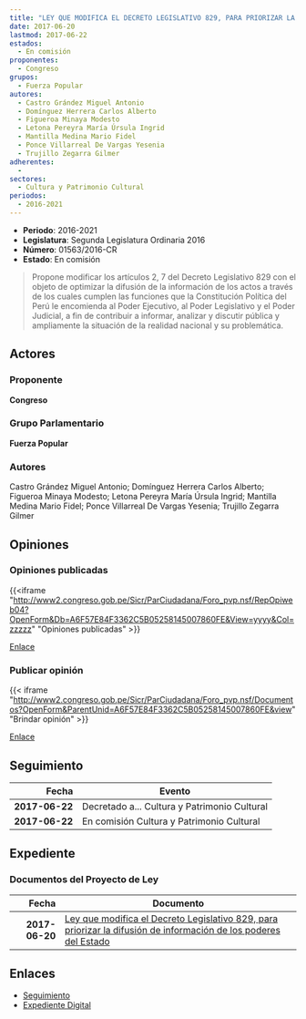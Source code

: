 ```yaml
---
title: "LEY QUE MODIFICA EL DECRETO LEGISLATIVO 829, PARA PRIORIZAR LA DIFUSIÓN DE INFORMACIÓN DE LOS PODERES DEL ESTADO"
date: 2017-06-20
lastmod: 2017-06-22
estados: 
  - En comisión
proponentes: 
  - Congreso
grupos: 
  - Fuerza Popular
autores: 
  - Castro Grández Miguel Antonio
  - Domínguez Herrera Carlos Alberto
  - Figueroa Minaya Modesto
  - Letona Pereyra María Úrsula Ingrid
  - Mantilla Medina Mario Fidel
  - Ponce Villarreal De Vargas Yesenia
  - Trujillo Zegarra Gilmer
adherentes: 
  - 
sectores: 
  - Cultura y Patrimonio Cultural
periodos: 
  - 2016-2021
---
```


- **Periodo**: 2016-2021
- **Legislatura**: Segunda Legislatura Ordinaria 2016
- **Número**: 01563/2016-CR
- **Estado**: En comisión

> Propone modificar los artículos 2, 7 del Decreto Legislativo 829 con el objeto de optimizar la difusión de la información de los actos a través de los cuales cumplen las funciones que la Constitución Política del Perú le encomienda al Poder Ejecutivo, al Poder Legislativo y el Poder Judicial, a fin de contribuir a informar, analizar y discutir pública y ampliamente la situación de la realidad nacional y su problemática.


## Actores

### Proponente

**Congreso**

### Grupo Parlamentario

**Fuerza Popular**

### Autores

Castro Grández Miguel Antonio; Domínguez Herrera Carlos Alberto; Figueroa Minaya Modesto; Letona Pereyra María Úrsula Ingrid; Mantilla Medina Mario Fidel; Ponce Villarreal De Vargas Yesenia; Trujillo Zegarra Gilmer


## Opiniones

### Opiniones publicadas

{{<iframe "http://www2.congreso.gob.pe/Sicr/ParCiudadana/Foro_pvp.nsf/RepOpiweb04?OpenForm&Db=A6F57E84F3362C5B05258145007860FE&View=yyyy&Col=zzzzz" "Opiniones publicadas" >}}

[Enlace](http://www2.congreso.gob.pe/Sicr/ParCiudadana/Foro_pvp.nsf/RepOpiweb04?OpenForm&Db=A6F57E84F3362C5B05258145007860FE&View=yyyy&Col=zzzzz)
### Publicar opinión

{{< iframe "http://www2.congreso.gob.pe/Sicr/ParCiudadana/Foro_pvp.nsf/Documentos?OpenForm&ParentUnid=A6F57E84F3362C5B05258145007860FE&view" "Brindar opinión" >}}

[Enlace](http://www2.congreso.gob.pe/Sicr/ParCiudadana/Foro_pvp.nsf/Documentos?OpenForm&ParentUnid=A6F57E84F3362C5B05258145007860FE&view)

## Seguimiento

| Fecha | Evento |
|------:|--------|
| **2017-06-22** | Decretado a... Cultura y Patrimonio Cultural|
| **2017-06-22** | En comisión Cultura y Patrimonio Cultural|


## Expediente


### Documentos del Proyecto de Ley

| Fecha | Documento |
|------:|--------|
| **2017-06-20** | [Ley que modifica el Decreto Legislativo 829, para priorizar la difusión de información de los poderes del Estado](http://www.leyes.congreso.gob.pe/Documentos/2016_2021/Proyectos_de_Ley_y_de_Resoluciones_Legislativas/PL0156320170620.pdf) |

## Enlaces 

- [Seguimiento](http://www2.congreso.gob.pe/Sicr/TraDocEstProc/CLProLey2016.nsf/f7fff46988ca05b1052578e100829cc7/51405fdcbe92c2b005258145007bdaa1?OpenDocument)
- [Expediente Digital](http://www2.congreso.gob.pe/Sicr/TraDocEstProc/CLProLey2016.nsf/f7fff46988ca05b1052578e100829cc7/51405fdcbe92c2b005258145007bdaa1?OpenDocument&Click=05257FB7005EB655.eb71d0cf91d8294e05256cdf006b5706/$Body/0.1C6C)
